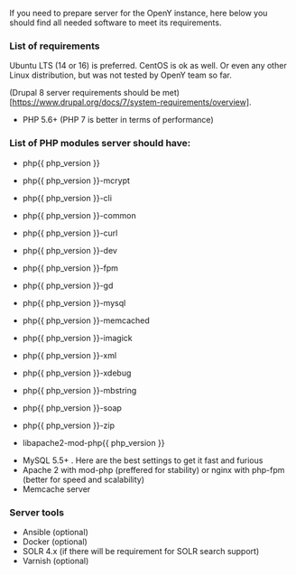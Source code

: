 If you need to prepare server for the OpenY instance, here below you should find all needed software to meet its requirements.

### List of requirements

Ubuntu LTS (14 or 16) is preferred. CentOS is ok as well. Or even any other Linux distribution, but was not tested by OpenY team so far.

(Drupal 8 server requirements should be met)[https://www.drupal.org/docs/7/system-requirements/overview].

 * PHP 5.6+ (PHP 7 is better in terms of performance)
 
### List of PHP modules server should have:

  - php{{ php_version }}
  - php{{ php_version }}-mcrypt
  - php{{ php_version }}-cli
  - php{{ php_version }}-common
  - php{{ php_version }}-curl
  - php{{ php_version }}-dev
  - php{{ php_version }}-fpm
  - php{{ php_version }}-gd
  - php{{ php_version }}-mysql
  - php{{ php_version }}-memcached
  - php{{ php_version }}-imagick
  - php{{ php_version }}-xml
  - php{{ php_version }}-xdebug
  - php{{ php_version }}-mbstring
  - php{{ php_version }}-soap
  - php{{ php_version }}-zip

  - libapache2-mod-php{{ php_version }}
  
 * MySQL 5.5+ . Here are the best settings to get it fast and furious
 * Apache 2 with mod-php (preffered for stability) or nginx with php-fpm (better for speed and scalability)
 * Memcache server
### Server tools
 * Ansible (optional) 
 * Docker (optional)
 * SOLR 4.x (if there will be requirement for SOLR search support)
 * Varnish (optional)
